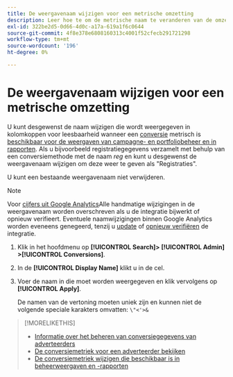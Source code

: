 ```yaml
---
title: De weergavenaam wijzigen voor een metrische omzetting
description: Leer hoe te om de metrische naam te veranderen van de omzetting die in kolomrubrieken in uw beheersmeningen en rapporten wordt getoond.
exl-id: 322be2d5-0d66-4d0c-a17a-619a1f6c0644
source-git-commit: 4f8e378e6808160313c4001f52cfecb291721298
workflow-type: tm+mt
source-wordcount: '196'
ht-degree: 0%

---
```


# De weergavenaam wijzigen voor een metrische omzetting

U kunt desgewenst de naam wijzigen die wordt weergegeven in kolomkoppen voor leesbaarheid wanneer een [conversie](/help/search-social-commerce/glossary.md#c-d) metrisch is [beschikbaar voor de weergaven van campagne- en portfoliobeheer en in rapporten](conversion-metric-edit-available.md). Als u bijvoorbeeld registratiegegevens verzamelt met behulp van een conversiemethode met de naam *reg* en kunt u desgewenst de weergavenaam wijzigen om deze weer te geven als &quot;Registraties&quot;.

U kunt een bestaande weergavenaam niet verwijderen.

>[!NOTE]
>
>Voor [cijfers uit Google Analytics](/help/search-social-commerce/admin/data-sources/data-source-about.md)Alle handmatige wijzigingen in de weergavenaam worden overschreven als u de integratie bijwerkt of opnieuw verifieert. Eventuele naamwijzigingen binnen Google Analytics worden eveneens genegeerd, tenzij u [update](/help/search-social-commerce/admin/data-sources/data-source-edit.md) of [opnieuw verifiëren](/help/search-social-commerce/admin/data-sources/data-source-reauthenticate.md) de integratie.

1. Klik in het hoofdmenu op **[!UICONTROL Search]> [!UICONTROL Admin] >[!UICONTROL Conversions]**.

1. In de **[!UICONTROL Display Name]** klikt u in de cel.

1. Voer de naam in die moet worden weergegeven en klik vervolgens op **[!UICONTROL Apply]**.

   De namen van de vertoning moeten uniek zijn en kunnen niet de volgende speciale karakters omvatten: `\"<'>&`

>[!MORELIKETHIS]
>
>* [Informatie over het beheren van conversiegegevens van adverteerders](conversion-metric-about.md)
>* [De conversiemetriek voor een adverteerder bekijken](conversion-metric-view-tracked.md)
>* [De conversiemetriek wijzigen die beschikbaar is in beheerweergaven en -rapporten](conversion-metric-edit-available.md)
